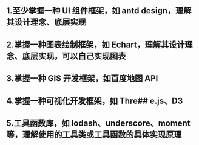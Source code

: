 ## 1.至少掌握一种 UI 组件框架，如 antd design，理解其设计理念、底层实现

## 2.掌握一种图表绘制框架，如 Echart，理解其设计理念、底层实现，可以自己实现图表

## 3.掌握一种 GIS 开发框架，如百度地图 API

## 4.掌握一种可视化开发框架，如 Thre## e.js、D3

## 5.工具函数库，如 lodash、underscore、moment 等，理解使用的工具类或工具函数的具体实现原理
